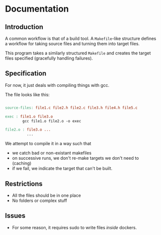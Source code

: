 # Documentation

## Introduction

A common workflow is that of a build tool.
A `Makefile`-like structure defines a workflow for taking source files and turning 
them into target files.

This program takes a similarly structured `Makefile` and 
creates the target files specified (gracefully handling failures).


## Specification

For now, it just deals with compiling things with gcc.

The file looks like this:

```makefile

source-files: file1.c file2.h file2.c file3.h file4.h file5.c

exec : file1.o file3.o
        gcc file1.o file2.o -o exec

file2.o : file3.o ...
          ...

```

We attempt to compile it in a way such that

 * we catch bad or non-existant makefiles
 * on successive runs, we don't re-make targets we don't need to (caching)
 * if we fail, we indicate the target that can't be built.


## Restrictions

 * All the files should be in one place
 * No folders or complex stuff


## Issues

 * For some reason, it requires sudo to write files 
   _inside_ dockers.

